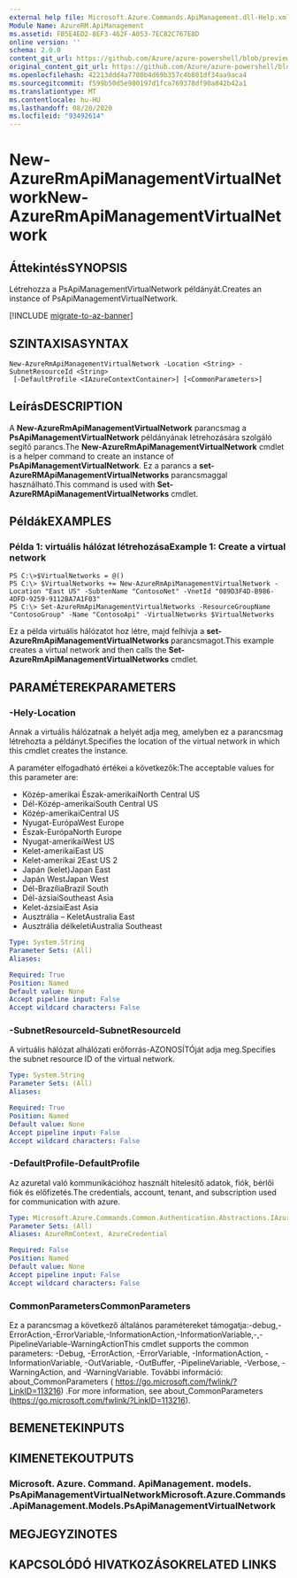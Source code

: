 ```yaml
---
external help file: Microsoft.Azure.Commands.ApiManagement.dll-Help.xml
Module Name: AzureRM.ApiManagement
ms.assetid: FB5E4ED2-8EF3-462F-A053-7EC82C767E8D
online version: ''
schema: 2.0.0
content_git_url: https://github.com/Azure/azure-powershell/blob/preview/src/ResourceManager/ApiManagement/Commands.ApiManagement/help/New-AzureRmApiManagementVirtualNetwork.md
original_content_git_url: https://github.com/Azure/azure-powershell/blob/preview/src/ResourceManager/ApiManagement/Commands.ApiManagement/help/New-AzureRmApiManagementVirtualNetwork.md
ms.openlocfilehash: 42213ddd4a7780b4d69b357c4b801df34aa9aca4
ms.sourcegitcommit: f599b50d5e980197d1fca769378df90a842b42a1
ms.translationtype: MT
ms.contentlocale: hu-HU
ms.lasthandoff: 08/20/2020
ms.locfileid: "93492614"
---
```

# <span data-ttu-id="ea049-101">New-AzureRmApiManagementVirtualNetwork</span><span class="sxs-lookup"><span data-stu-id="ea049-101">New-AzureRmApiManagementVirtualNetwork</span></span>

## <span data-ttu-id="ea049-102">Áttekintés</span><span class="sxs-lookup"><span data-stu-id="ea049-102">SYNOPSIS</span></span>
<span data-ttu-id="ea049-103">Létrehozza a PsApiManagementVirtualNetwork példányát.</span><span class="sxs-lookup"><span data-stu-id="ea049-103">Creates an instance of PsApiManagementVirtualNetwork.</span></span>

[!INCLUDE [migrate-to-az-banner](../../includes/migrate-to-az-banner.md)]

## <span data-ttu-id="ea049-104">SZINTAXISA</span><span class="sxs-lookup"><span data-stu-id="ea049-104">SYNTAX</span></span>

```
New-AzureRmApiManagementVirtualNetwork -Location <String> -SubnetResourceId <String>
 [-DefaultProfile <IAzureContextContainer>] [<CommonParameters>]
```

## <span data-ttu-id="ea049-105">Leírás</span><span class="sxs-lookup"><span data-stu-id="ea049-105">DESCRIPTION</span></span>
<span data-ttu-id="ea049-106">A **New-AzureRmApiManagementVirtualNetwork** parancsmag a **PsApiManagementVirtualNetwork** példányának létrehozására szolgáló segítő parancs.</span><span class="sxs-lookup"><span data-stu-id="ea049-106">The **New-AzureRmApiManagementVirtualNetwork** cmdlet is a helper command to create an instance of **PsApiManagementVirtualNetwork**.</span></span>
<span data-ttu-id="ea049-107">Ez a parancs a **set-AzureRMApiManagementVirtualNetworks** parancsmaggal használható.</span><span class="sxs-lookup"><span data-stu-id="ea049-107">This command is used with **Set-AzureRMApiManagementVirtualNetworks** cmdlet.</span></span>

## <span data-ttu-id="ea049-108">Példák</span><span class="sxs-lookup"><span data-stu-id="ea049-108">EXAMPLES</span></span>

### <span data-ttu-id="ea049-109">Példa 1: virtuális hálózat létrehozása</span><span class="sxs-lookup"><span data-stu-id="ea049-109">Example 1: Create a virtual network</span></span>
```
PS C:\>$VirtualNetworks = @()
PS C:\> $VirtualNetworks += New-AzureRmApiManagementVirtualNetwork -Location "East US" -SubtenName "ContosoNet" -VnetId "089D3F4D-B986-4DFD-9259-9112BA7A1F03"
PS C:\> Set-AzureRmApiManagementVirtualNetworks -ResourceGroupName "ContosoGroup" -Name "ContosoApi" -VirtualNetworks $VirtualNetworks
```

<span data-ttu-id="ea049-110">Ez a példa virtuális hálózatot hoz létre, majd felhívja a **set-AzureRmApiManagementVirtualNetworks** parancsmagot.</span><span class="sxs-lookup"><span data-stu-id="ea049-110">This example creates a virtual network and then calls the **Set-AzureRmApiManagementVirtualNetworks** cmdlet.</span></span>

## <span data-ttu-id="ea049-111">PARAMÉTEREK</span><span class="sxs-lookup"><span data-stu-id="ea049-111">PARAMETERS</span></span>

### <span data-ttu-id="ea049-112">-Hely</span><span class="sxs-lookup"><span data-stu-id="ea049-112">-Location</span></span>
<span data-ttu-id="ea049-113">Annak a virtuális hálózatnak a helyét adja meg, amelyben ez a parancsmag létrehozta a példányt.</span><span class="sxs-lookup"><span data-stu-id="ea049-113">Specifies the location of the virtual network in which this cmdlet creates the instance.</span></span>

<span data-ttu-id="ea049-114">A paraméter elfogadható értékei a következők:</span><span class="sxs-lookup"><span data-stu-id="ea049-114">The acceptable values for this parameter are:</span></span>

- <span data-ttu-id="ea049-115">Közép-amerikai Észak-amerikai</span><span class="sxs-lookup"><span data-stu-id="ea049-115">North Central US</span></span>
- <span data-ttu-id="ea049-116">Dél-Közép-amerikai</span><span class="sxs-lookup"><span data-stu-id="ea049-116">South Central US</span></span>
- <span data-ttu-id="ea049-117">Közép-amerikai</span><span class="sxs-lookup"><span data-stu-id="ea049-117">Central US</span></span>
- <span data-ttu-id="ea049-118">Nyugat-Európa</span><span class="sxs-lookup"><span data-stu-id="ea049-118">West Europe</span></span>
- <span data-ttu-id="ea049-119">Észak-Európa</span><span class="sxs-lookup"><span data-stu-id="ea049-119">North Europe</span></span>
- <span data-ttu-id="ea049-120">Nyugat-amerikai</span><span class="sxs-lookup"><span data-stu-id="ea049-120">West US</span></span>
- <span data-ttu-id="ea049-121">Kelet-amerikai</span><span class="sxs-lookup"><span data-stu-id="ea049-121">East US</span></span>
- <span data-ttu-id="ea049-122">Kelet-amerikai 2</span><span class="sxs-lookup"><span data-stu-id="ea049-122">East US 2</span></span>
- <span data-ttu-id="ea049-123">Japán (kelet)</span><span class="sxs-lookup"><span data-stu-id="ea049-123">Japan East</span></span>
- <span data-ttu-id="ea049-124">Japán West</span><span class="sxs-lookup"><span data-stu-id="ea049-124">Japan West</span></span>
- <span data-ttu-id="ea049-125">Dél-Brazília</span><span class="sxs-lookup"><span data-stu-id="ea049-125">Brazil South</span></span>
- <span data-ttu-id="ea049-126">Dél-ázsiai</span><span class="sxs-lookup"><span data-stu-id="ea049-126">Southeast Asia</span></span>
- <span data-ttu-id="ea049-127">Kelet-ázsiai</span><span class="sxs-lookup"><span data-stu-id="ea049-127">East Asia</span></span>
- <span data-ttu-id="ea049-128">Ausztrália – Kelet</span><span class="sxs-lookup"><span data-stu-id="ea049-128">Australia East</span></span>
- <span data-ttu-id="ea049-129">Ausztrália délkeleti</span><span class="sxs-lookup"><span data-stu-id="ea049-129">Australia Southeast</span></span>

```yaml
Type: System.String
Parameter Sets: (All)
Aliases: 

Required: True
Position: Named
Default value: None
Accept pipeline input: False
Accept wildcard characters: False
```

### <span data-ttu-id="ea049-130">-SubnetResourceId</span><span class="sxs-lookup"><span data-stu-id="ea049-130">-SubnetResourceId</span></span>
<span data-ttu-id="ea049-131">A virtuális hálózat alhálózati erőforrás-AZONOSÍTÓját adja meg.</span><span class="sxs-lookup"><span data-stu-id="ea049-131">Specifies the subnet resource ID of the virtual network.</span></span>

```yaml
Type: System.String
Parameter Sets: (All)
Aliases: 

Required: True
Position: Named
Default value: None
Accept pipeline input: False
Accept wildcard characters: False
```

### <span data-ttu-id="ea049-132">-DefaultProfile</span><span class="sxs-lookup"><span data-stu-id="ea049-132">-DefaultProfile</span></span>
<span data-ttu-id="ea049-133">Az azuretal való kommunikációhoz használt hitelesítő adatok, fiók, bérlői fiók és előfizetés.</span><span class="sxs-lookup"><span data-stu-id="ea049-133">The credentials, account, tenant, and subscription used for communication with azure.</span></span>

```yaml
Type: Microsoft.Azure.Commands.Common.Authentication.Abstractions.IAzureContextContainer
Parameter Sets: (All)
Aliases: AzureRmContext, AzureCredential

Required: False
Position: Named
Default value: None
Accept pipeline input: False
Accept wildcard characters: False
```

### <span data-ttu-id="ea049-134">CommonParameters</span><span class="sxs-lookup"><span data-stu-id="ea049-134">CommonParameters</span></span>
<span data-ttu-id="ea049-135">Ez a parancsmag a következő általános paramétereket támogatja:-debug,-ErrorAction,-ErrorVariable,-InformationAction,-InformationVariable,-,-PipelineVariable-WarningAction</span><span class="sxs-lookup"><span data-stu-id="ea049-135">This cmdlet supports the common parameters: -Debug, -ErrorAction, -ErrorVariable, -InformationAction, -InformationVariable, -OutVariable, -OutBuffer, -PipelineVariable, -Verbose, -WarningAction, and -WarningVariable.</span></span> <span data-ttu-id="ea049-136">További információ: about_CommonParameters ( https://go.microsoft.com/fwlink/?LinkID=113216) .</span><span class="sxs-lookup"><span data-stu-id="ea049-136">For more information, see about_CommonParameters (https://go.microsoft.com/fwlink/?LinkID=113216).</span></span>

## <span data-ttu-id="ea049-137">BEMENETEK</span><span class="sxs-lookup"><span data-stu-id="ea049-137">INPUTS</span></span>

## <span data-ttu-id="ea049-138">KIMENETEK</span><span class="sxs-lookup"><span data-stu-id="ea049-138">OUTPUTS</span></span>

### <span data-ttu-id="ea049-139">Microsoft. Azure. Command. ApiManagement. models. PsApiManagementVirtualNetwork</span><span class="sxs-lookup"><span data-stu-id="ea049-139">Microsoft.Azure.Commands.ApiManagement.Models.PsApiManagementVirtualNetwork</span></span>

## <span data-ttu-id="ea049-140">MEGJEGYZI</span><span class="sxs-lookup"><span data-stu-id="ea049-140">NOTES</span></span>

## <span data-ttu-id="ea049-141">KAPCSOLÓDÓ HIVATKOZÁSOK</span><span class="sxs-lookup"><span data-stu-id="ea049-141">RELATED LINKS</span></span>

